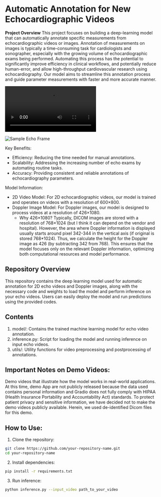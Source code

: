 # Automatic Annotation for New Echocardiographic Videos

**Project Overview** 
This project focuses on building a deep-learning model that can automatically annotate specific measurements from echocardiographic videos or images. Annotation of measurements on images is typically a time-consuming task for cardiologists and sonographer, especially with the growing volume of echocardiographic exams being performed. Automating this process has the potential to significantly improve efficiency in clinical workflows, and potentially reduce human-error, and allow high-throughput cardiovascular research using echocardiography. Our model aims to streamline this annotation process and guide parameter measurements with faster and more accurate manner.

![Representative Videos for 2D Auto-Annotated Echocardiography](/workspace/yuki/measurements_internal/measurements/EchoNet_Annotation.mp4)

![Sample Echo Frame](/workspace/yuki/measurements_internal/measurements/Echocardiography_2D_AutoMeasurement_vs_Human.png)


Key Benefits:
- Efficiency: Reducing the time needed for manual annotations.
- Scalability: Addressing the increasing number of echo exams by automating routine tasks.
- Accuracy: Providing consistent and reliable annotations of echocardiography parameters.


Model Information:
- 2D Video Model: For 2D echocardiographic videos, our model is trained and operates on videos with a resolution of 600×800.
- Doppler Image Model: For Doppler images, our model is designed to process videos at a resolution of 426×1080.
    - Why 426×1080?
    Typically, DICOM images are stored with a resolution of 768×1024 (but I think it can depend on the vendor and hospital). However, the area where Doppler information is displayed usually starts around pixel 342-344 in the vertical axis (if original is stored 768*1024). Thus, we calculate the height for the Doppler image as 426 (by subtracting 342 from 768). This ensures that the model focuses only on the relevant Doppler information, optimizing both computational resources and model performance.

## Repository Overview
This repository contains the deep learning model used for automatic annotation for 2D echo videos and Doppler images, along with the necessary code and weights to load the model and perform inference on your echo videos. Users can easily deploy the model and run predictions using the provided codes.

## Contents
1. model/: Contains the trained machine learning model for echo video annotation.
2. inference.py: Script for loading the model and running inference on input echo videos.
3. utils/: Utility functions for video preprocessing and postprocessing of annotations.


## Important Notes on Demo Videos:
Demo videos that illustrate how the model works in real-world applications. At this time, demo App are not publicly released because the data used contains personal information and Gradio does not fully comply with HIPAA (Health Insurance Portability and Accountability Act) standards. To protect patient privacy and sensitive information, we have decided not to make the demo videos publicly available. Herein, we used de-identified Dicom files for this demo.


## How to Use:
1. Clone the repository:
```sh
git clone https://github.com/your-repository-name.git
cd your-repository-name
```

2. Install dependencies:
```sh
pip install -r requirements.txt
```

3. Run inference:
```sh
python inference.py --input_video path_to_your_video
```